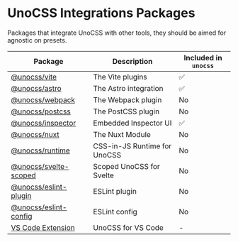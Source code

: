 # UnoCSS Integrations Packages

Packages that integrate UnoCSS with other tools, they should be aimed for agnostic on presets.

| Package                                  | Description                  | Included in `unocss` |
| ---------------------------------------- | ---------------------------- | -------------------- |
| [@unocss/vite](./vite)                   | The Vite plugins             | ✅                   |
| [@unocss/astro](./astro)                 | The Astro integration        | ✅                   |
| [@unocss/webpack](./webpack)             | The Webpack plugin           | No                   |
| [@unocss/postcss](./postcss)             | The PostCSS plugin           | No                   |
| [@unocss/inspector](./postcss)           | Embedded Inspector UI        | ✅                   |
| [@unocss/nuxt](./nuxt)                   | The Nuxt Module              | No                   |
| [@unocss/runtime](./runtime)             | CSS-in-JS Runtime for UnoCSS | No                   |
| [@unocss/svelte-scoped](./svelte-scoped) | Scoped UnoCSS for Svelte     | No                   |
| [@unocss/eslint-plugin](./eslint-plugin) | ESLint plugin                | No                   |
| [@unocss/eslint-config](./eslint-config) | ESLint config                | No                   |
| [VS Code Extension](./vscode)            | UnoCSS for VS Code           | -                    |
